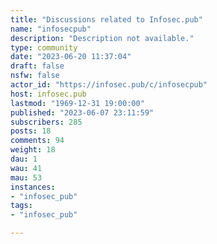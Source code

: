 ```yaml
---
title: "Discussions related to Infosec.pub" 
name: "infosecpub"
description: "Description not available."
type: community
date: "2023-06-20 11:37:04"
draft: false
nsfw: false
actor_id: "https://infosec.pub/c/infosecpub"
host: infosec.pub
lastmod: "1969-12-31 19:00:00"
published: "2023-06-07 23:11:59"
subscribers: 285
posts: 18
comments: 94
weight: 18
dau: 1
wau: 41
mau: 53
instances:
- "infosec_pub"
tags: 
- "infosec_pub"

---
```

